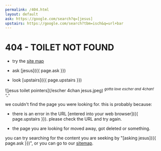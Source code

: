 ```yaml
---
permalink: /404.html
layout: default
ask: https://google.com/search?q=[jesus]
upstairs: https://google.com/search?tbm=isch&q=url+bar
---
```


# 404 - TOILET NOT FOUND

- try the [site map](/sitemap)

- ask [jesus]({{ page.ask }})

- look [upstairs]({{ page.upstairs }})

![jesus toilet pointers](/escher 4chan jesus.jpeg)
<sup>*gotta love escher and 4chan! ^_^*</sup>

we couldn't find the page you were looking for. this is probably because:

- there is an error in the URL [entered into your web browser]({{ page.upstairs }}). please check the URL and try again.

- the page you are looking for moved away, got deleted or something.

you can try searching for the content you are seeking by "[asking jesus]({{ page.ask }})", or you can go to our [sitemap](/sitemap).

<script>
    document.querySelectorAll('a[href*="[jesus]"]').forEach(function(item){
        item.href = item.href.replace('[jesus]', window.location.pathname.slice(1));
    })
</script>

